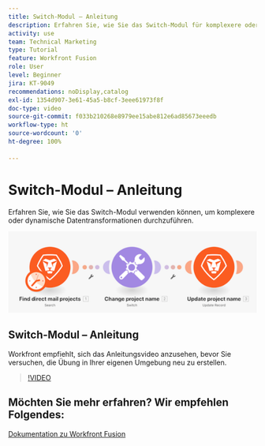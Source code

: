 ```yaml
---
title: Switch-Modul – Anleitung
description: Erfahren Sie, wie Sie das Switch-Modul für komplexere oder dynamischere Datenumwandlungen in [!DNL Adobe Workfront Fusion]nutzen können.
activity: use
team: Technical Marketing
type: Tutorial
feature: Workfront Fusion
role: User
level: Beginner
jira: KT-9049
recommendations: noDisplay,catalog
exl-id: 1354d907-3e61-45a5-b8cf-3eee61973f8f
doc-type: video
source-git-commit: f033b210268e8979ee15abe812e6ad85673eeedb
workflow-type: ht
source-wordcount: '0'
ht-degree: 100%

---
```


# Switch-Modul – Anleitung

Erfahren Sie, wie Sie das Switch-Modul verwenden können, um komplexere oder dynamische Datentransformationen durchzuführen.

![Ein Bild zur Verwendung des Switch-Moduls](assets/beyond-basic-modules-4.png)

## Switch-Modul – Anleitung

Workfront empfiehlt, sich das Anleitungsvideo anzusehen, bevor Sie versuchen, die Übung in Ihrer eigenen Umgebung neu zu erstellen.

>[!VIDEO](https://video.tv.adobe.com/v/335290/?quality=12&learn=on)



## Möchten Sie mehr erfahren? Wir empfehlen Folgendes:

[Dokumentation zu Workfront Fusion](https://experienceleague.adobe.com/docs/workfront/using/adobe-workfront-fusion/workfront-fusion-2.html?lang=de)
